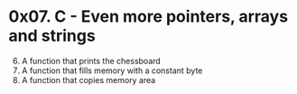 # 0x07. C - Even more pointers, arrays and strings
6. A function that prints the chessboard
0. A function that fills memory with a constant byte
1. A function that copies memory area
